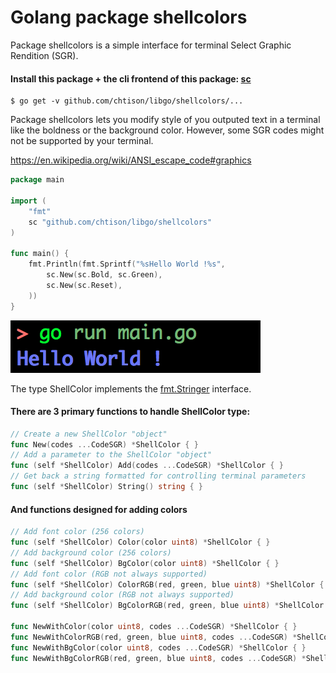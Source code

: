 # Golang package shellcolors

Package shellcolors is a simple interface for terminal Select Graphic Rendition (SGR).

#### Install this package + the cli frontend of this package: [sc](cmd/sc)
```
$ go get -v github.com/chtison/libgo/shellcolors/...
```

Package shellcolors lets you modify style of you outputed text in a terminal
like the boldness or the background color.
However, some SGR codes might not be supported by your terminal.

https://en.wikipedia.org/wiki/ANSI_escape_code#graphics

```go
package main

import (
	"fmt"
	sc "github.com/chtison/libgo/shellcolors"
)

func main() {
	fmt.Println(fmt.Sprintf("%sHello World !%s",
		sc.New(sc.Bold, sc.Green),
		sc.New(sc.Reset),
	))
}
```
![output](output.png)

The type ShellColor implements the [fmt.Stringer](https://golang.org/pkg/fmt/#Stringer) interface.

#### There are 3 primary functions to handle ShellColor type:

```go
// Create a new ShellColor "object"
func New(codes ...CodeSGR) *ShellColor { }
// Add a parameter to the ShellColor "object"
func (self *ShellColor) Add(codes ...CodeSGR) *ShellColor { }
// Get back a string formatted for controlling terminal parameters
func (self *ShellColor) String() string { }
```

#### And functions designed for adding colors
```go
// Add font color (256 colors)
func (self *ShellColor) Color(color uint8) *ShellColor { }
// Add background color (256 colors)
func (self *ShellColor) BgColor(color uint8) *ShellColor { }
// Add font color (RGB not always supported)
func (self *ShellColor) ColorRGB(red, green, blue uint8) *ShellColor { }
// Add background color (RGB not always supported)
func (self *ShellColor) BgColorRGB(red, green, blue uint8) *ShellColor { }

func NewWithColor(color uint8, codes ...CodeSGR) *ShellColor { }
func NewWithColorRGB(red, green, blue uint8, codes ...CodeSGR) *ShellColor { }
func NewWithBgColor(color uint8, codes ...CodeSGR) *ShellColor { }
func NewWithBgColorRGB(red, green, blue uint8, codes ...CodeSGR) *ShellColor { }
```
